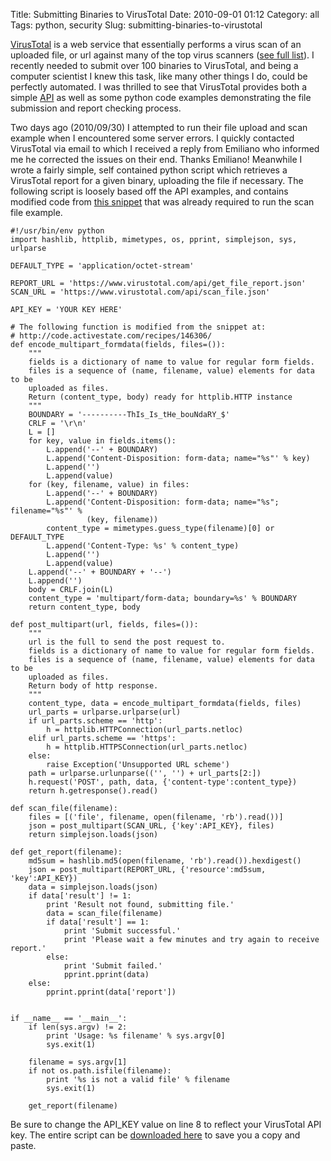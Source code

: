 Title: Submitting Binaries to VirusTotal
Date: 2010-09-01 01:12
Category: all
Tags: python, security
Slug: submitting-binaries-to-virustotal

[VirusTotal][] is a web service that essentially performs a virus scan of an
uploaded file, or url against many of the top virus scanners ([see full
list][]). I recently needed to submit over 100 binaries to VirusTotal, and
being a computer scientist I knew this task, like many other things I do, could
be perfectly automated. I was thrilled to see that VirusTotal provides both a
simple [API][] as well as some python code examples demonstrating the file
submission and report checking process.

Two days ago (2010/09/30) I attempted to run their file upload and scan example
when I encountered some server errors. I quickly contacted VirusTotal via email
to which I received a reply from Emiliano who informed me he corrected the
issues on their end. Thanks Emiliano! Meanwhile I wrote a fairly simple, self
contained python script which retrieves a VirusTotal report for a given binary,
uploading the file if necessary. The following script is loosely based off the
API examples, and contains modified code from [this snippet][] that was already
required to run the scan file example.

    #!/usr/bin/env python
    import hashlib, httplib, mimetypes, os, pprint, simplejson, sys, urlparse

    DEFAULT_TYPE = 'application/octet-stream'

    REPORT_URL = 'https://www.virustotal.com/api/get_file_report.json'
    SCAN_URL = 'https://www.virustotal.com/api/scan_file.json'

    API_KEY = 'YOUR KEY HERE'

    # The following function is modified from the snippet at:
    # http://code.activestate.com/recipes/146306/
    def encode_multipart_formdata(fields, files=()):
        """
        fields is a dictionary of name to value for regular form fields.
        files is a sequence of (name, filename, value) elements for data to be
        uploaded as files.
        Return (content_type, body) ready for httplib.HTTP instance
        """
        BOUNDARY = '----------ThIs_Is_tHe_bouNdaRY_$'
        CRLF = '\r\n'
        L = []
        for key, value in fields.items():
            L.append('--' + BOUNDARY)
            L.append('Content-Disposition: form-data; name="%s"' % key)
            L.append('')
            L.append(value)
        for (key, filename, value) in files:
            L.append('--' + BOUNDARY)
            L.append('Content-Disposition: form-data; name="%s"; filename="%s"' %
                     (key, filename))
            content_type = mimetypes.guess_type(filename)[0] or DEFAULT_TYPE
            L.append('Content-Type: %s' % content_type)
            L.append('')
            L.append(value)
        L.append('--' + BOUNDARY + '--')
        L.append('')
        body = CRLF.join(L)
        content_type = 'multipart/form-data; boundary=%s' % BOUNDARY
        return content_type, body

    def post_multipart(url, fields, files=()):
        """
        url is the full to send the post request to.
        fields is a dictionary of name to value for regular form fields.
        files is a sequence of (name, filename, value) elements for data to be
        uploaded as files.
        Return body of http response.
        """
        content_type, data = encode_multipart_formdata(fields, files)
        url_parts = urlparse.urlparse(url)
        if url_parts.scheme == 'http':
            h = httplib.HTTPConnection(url_parts.netloc)
        elif url_parts.scheme == 'https':
            h = httplib.HTTPSConnection(url_parts.netloc)
        else:
            raise Exception('Unsupported URL scheme')
        path = urlparse.urlunparse(('', '') + url_parts[2:])
        h.request('POST', path, data, {'content-type':content_type})
        return h.getresponse().read()

    def scan_file(filename):
        files = [('file', filename, open(filename, 'rb').read())]
        json = post_multipart(SCAN_URL, {'key':API_KEY}, files)
        return simplejson.loads(json)

    def get_report(filename):
        md5sum = hashlib.md5(open(filename, 'rb').read()).hexdigest()
        json = post_multipart(REPORT_URL, {'resource':md5sum, 'key':API_KEY})
        data = simplejson.loads(json)
        if data['result'] != 1:
            print 'Result not found, submitting file.'
            data = scan_file(filename)
            if data['result'] == 1:
                print 'Submit successful.'
                print 'Please wait a few minutes and try again to receive report.'
            else:
                print 'Submit failed.'
                pprint.pprint(data)
        else:
            pprint.pprint(data['report'])


    if __name__ == '__main__':
        if len(sys.argv) != 2:
            print 'Usage: %s filename' % sys.argv[0]
            sys.exit(1)

        filename = sys.argv[1]
        if not os.path.isfile(filename):
            print '%s is not a valid file' % filename
            sys.exit(1)

        get_report(filename)

Be sure to change the API\_KEY value on line 8 to reflect your VirusTotal API
key. The entire script can be [downloaded here][] to save you a copy and paste.

  [VirusTotal]: http://www.virustotal.com/
  [see full list]: http://www.virustotal.com/about.html
  [API]: http://www.virustotal.com/advanced.html#publicapi
  [this snippet]: http://code.activestate.com/recipes/146306/
  [downloaded here]: /images/2010/09/virustotal_report.py
